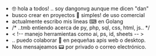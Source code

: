 - 🤓 hola a todos! .. soy dangonvg aunque me dicen "dan"
- busco crear en proyectos 🎲 simples! de uso comercial
- actualmente escribo mis lineas ⌨ en Golang
- /* ..tmb entiendo acerca de py, php, sql, css, html, js.. */
- < !-- manejo herramientas como ai, ps, id, sheets -- >
- .. puedo colaborar 💬 en pequeñas apis web o desktop.
- Nos mensajeamos 📟 por privado o correo electrónico.

<!---
ifnt-apps/ifnt-apps is a ✨ special ✨ repository because its `README.md` (this file) appears on your GitHub profile.
You can click the Preview link to take a look at your changes.
--->
